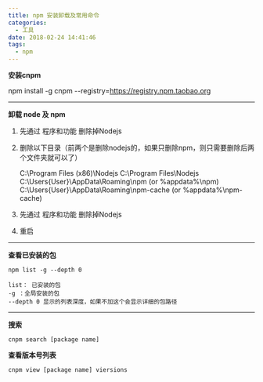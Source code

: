 ```yaml
---
title: npm 安装卸载及常用命令
categories:
  - 工具
date: 2018-02-24 14:41:46
tags:
  - npm
---
```


**安装cnpm**

npm install -g cnpm --registry=https://registry.npm.taobao.org

* * *

**卸载 node 及 npm**

1.  先通过 程序和功能 删除掉Nodejs
2.  删除以下目录（前两个是删除nodejs的，如果只删除npm，则只需要删除后两个文件夹就可以了）

    C:\Program Files (x86)\Nodejs 
    C:\Program Files\Nodejs 
    C:\Users\{User}\AppData\Roaming\npm (or %appdata%\npm) 
    C:\Users\{User}\AppData\Roaming\npm-cache (or %appdata%\npm-cache)
    

1.  先通过 程序和功能 删除掉Nodejs
2.  重启

* * *

**查看已安装的包**

    npm list -g --depth 0
    
    list： 已安装的包
    -g ：全局安装的包
    --depth 0 显示的列表深度，如果不加这个会显示详细的包路径
    

* * *

**搜索**

    cnpm search [package name]
    
    

**查看版本号列表**

    cnpm view [package name] viersions